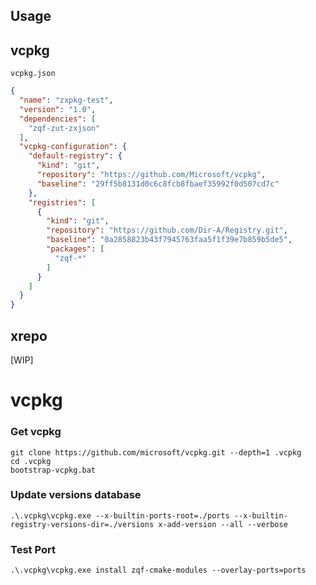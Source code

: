 ## Usage

## vcpkg

`vcpkg.json`

```json
{
  "name": "zxpkg-test",
  "version": "1.0",
  "dependencies": [
    "zqf-zut-zxjson"
  ],
  "vcpkg-configuration": {
    "default-registry": {
      "kind": "git",
      "repository": "https://github.com/Microsoft/vcpkg",
      "baseline": "29ff5b8131d0c6c8fcb8fbaef35992f0d507cd7c"
    },
    "registries": [
      {
        "kind": "git",
        "repository": "https://github.com/Dir-A/Registry.git",
        "baseline": "0a2858823b43f7945763faa5f1f39e7b859b5de5",
        "packages": [
          "zqf-*"
        ]
      }
    ]
  }
}
```

## xrepo

[WIP]

# vcpkg

### Get vcpkg

```shell
git clone https://github.com/microsoft/vcpkg.git --depth=1 .vcpkg
cd .vcpkg
bootstrap-vcpkg.bat
```

### Update versions database

```shell
.\.vcpkg\vcpkg.exe --x-builtin-ports-root=./ports --x-builtin-registry-versions-dir=./versions x-add-version --all --verbose
```

### Test Port

```shell
.\.vcpkg\vcpkg.exe install zqf-cmake-modules --overlay-ports=ports
```



